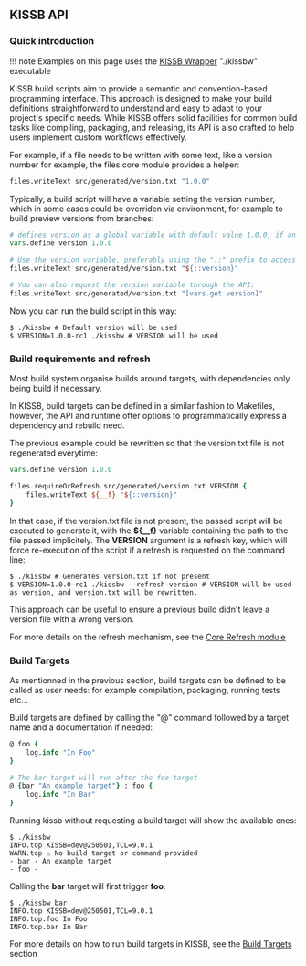 
## KISSB API

### Quick introduction

!!! note
    Examples on this page uses the [KISSB Wrapper](../installation.md#wrapper) "./kissbw" executable

KISSB build scripts aim to provide a semantic and convention-based programming interface.
This approach is designed to make your build definitions straightforward to understand and easy to adapt to your project's
specific needs. While KISSB offers solid facilities for common build tasks like compiling, packaging, and releasing,
its API is also crafted to help users implement custom workflows effectively.

For example, if a file needs to be written with some text, like a version number for example, the files core module provides a helper:

```tcl
files.writeText src/generated/version.txt "1.0.0"
```

Typically, a build script will have a variable setting the version number, which in some cases could be overriden via environment, for example to build preview versions from branches:

```tcl
# defines version as a global variable with default value 1.0.0, if an environment VERSION is present, it will override the default value
vars.define version 1.0.0

# Use the version variable, preferably using the "::" prefix to access it as a global variable
files.writeText src/generated/version.txt "${::version}"

# You can also request the version variable through the API:
files.writeText src/generated/version.txt "[vars.get version]"
```

Now you can run the build script in this way:

```console
$ ./kissbw # Default version will be used
$ VERSION=1.0.0-rc1 ./kissbw # VERSION will be used
```

###  Build requirements and refresh

Most build system organise builds around targets, with dependencies only being build if necessary.

In KISSB, build targets can be defined in a similar fashion to Makefiles, however, the API and runtime offer options to programmatically
express a dependency and rebuild need.

The previous example could be rewritten so that the version.txt file is not regenerated everytime:

```tcl
vars.define version 1.0.0

files.requireOrRefresh src/generated/version.txt VERSION {
    files.writeText ${__f} "${::version}"
}
```
In that case, if the version.txt file is not present, the passed script will be executed to generate it, with the **${__f}** variable
containing the path to the file passed implicitely.
The **VERSION** argument is a refresh key, which will force re-execution of the script if a refresh
is requested on the command line:

```console
$ ./kissbw # Generates version.txt if not present
$ VERSION=1.0.0-rc1 ./kissbw --refresh-version # VERSION will be used as version, and version.txt will be rewritten.
```
This approach can be useful to ensure a previous build didn't leave a version file with a wrong version.

For more details on the refresh mechanism, see the [Core Refresh module](./kissb.refresh.md)

###  Build Targets

As mentionned in the previous section, build targets can be defined to be called as user needs: for example compilation, packaging, running tests etc...

Build targets are defined by calling the "@" command followed by a target name and a documentation if needed:

```tcl
@ foo {
    log.info "In Foo"
}

# The bar target will run after the foo target
@ {bar "An example target"} : foo {
    log.info "In Bar"
}
```
Running kissb without requesting a build target will show the available ones:

```console
$ ./kissbw
INFO.top KISSB=dev@250501,TCL=9.0.1
WARN.top ⚠ No build target or command provided
- bar - An example target
- foo -
```
Calling the **bar** target will first trigger **foo**:

```console
$ ./kissbw bar
INFO.top KISSB=dev@250501,TCL=9.0.1
INFO.top.foo In Foo
INFO.top.bar In Bar
```
For more details on how to run build targets in KISSB, see the [Build Targets](targets.md) section
